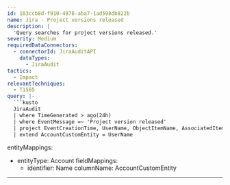 ```yaml
---
id: 103ccb8d-f910-4978-aba7-1ad598db822b
name: Jira - Project versions released
description: |
  'Query searches for project versions released.'
severity: Medium
requiredDataConnectors:
  - connectorId: JiraAuditAPI
    dataTypes:
      - JiraAudit
tactics:
  - Impact
relevantTechniques:
  - T1565
query: |-
  ```kusto
  JiraAudit
  | where TimeGenerated > ago(24h)
  | where EventMessage =~ 'Project version released'
  | project EventCreationTime, UserName, ObjectItemName, AssociatedItems
  | extend AccountCustomEntity = UserName
  ```
entityMappings:
  - entityType: Account
    fieldMappings:
      - identifier: Name
        columnName: AccountCustomEntity
---
```


